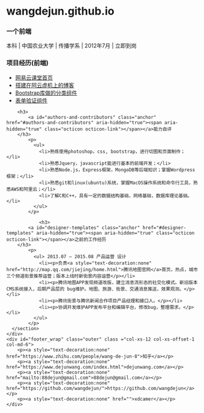 # wangdejun.github.io

<div id="main_content_wrap" class="outer" class ="col-xs-12">
      <section id="main_content" class="inner">
        <h3>
            <a id="welcome-to-github-pages" class="anchor" href="#welcome-to-github-pages" aria-hidden="true"><span aria-hidden="true" class="octicon octicon-link"></span></a>一个前端
        </h3>
            <p><span>本科 | 中国农业大学 | 传播学系 | 2012年7月 | 立即到岗</span></p>
        <h3>
            <a id="creating-pages-manually" class="anchor" href="#creating-pages-manually" aria-hidden="true"><span aria-hidden="true" class="octicon octicon-link"></span></a>项目经历(前端)</h3>
            <p>
              <ul>
                <li><a href="http://wangdejun.github.io/projects/netEaseEdu/index.html">网易云课堂首页</a></li>
                <li><a href="http://www.dejunwang.com/">搭建在阿云虚机上的博客</a></li>
                <li><a href="http://wangdejun.github.io/projects/component-bootstrap/index.html">Bootstrap库做的分类组件</a></li>
                <li><a href="http://wangdejun.github.io/projects/validateForms/validateForms.html">表单验证组件</a></li>
              </ul>
            </p>

        <h3>
            <a id="authors-and-contributors" class="anchor" href="#authors-and-contributors" aria-hidden="true"><span aria-hidden="true" class="octicon octicon-link"></span></a>能力自评
        </h3>
            <p>
              <ul>
                <li>熟练使用photoshop，css, bootstrap，进行切图和页面制作；</li>
                <li>熟悉Jquery，javascript能进行基本的前端开发；</li>
                <li>熟悉Node.js，Express框架，MongoDB等后端知识；掌握Wordpress框架；</li>
                <li>熟悉git和linux(ubuntu)系统，掌握MacOS操作系统和命令行工具，熟悉AWS和阿里云；</li>
                <li>了解C和C++，具有一定的数据结构基础，网络基础，数据库理论基础。</li>
              </ul>
            </p>

                <h3>
            <a id="designer-templates" class="anchor" href="#designer-templates" aria-hidden="true"><span aria-hidden="true" class="octicon octicon-link"></span></a>之前的工作经历
        </h3>
            <p>
              <ul> 2013.07 — 2015.08 产品运营 设计
                <li><p>负责<a style="text-decoration:none" href="http://map.qq.com/jiejing/home.html">腾讯地图官网</a>首页，热点，城市三个频道街景推荐运营；版本上线时新街景内容运营</p></li>
                <li><p>腾讯地图APP发现频道改版，建立消息流形态的社交化模式。新旧版本CMS系统接入，后期产品层的 bug维护。地图、旅游、街景、交通消息推送，效果观测。</p></li>
                <li><p>腾讯街景与腾讯新闻合作项目产品经理和接口人。</p></li>
                <li><p>协调开发维护APP发布平台和编辑平台，修改bug，整理需求。</p></li>
              </ul>
            </p>
      </section>
    </div>
    <div id="footer_wrap" class="outer" class ="col-xs-12 col-xs-offset-1 col-md-6">
        <p><a style="text-decoration:none" href="https://www.zhihu.com/people/wang-de-jun-8">知乎</a></p>
        <p><a style="text-decoration:none" href="https://www.dejunwang.com/index.html">dejunwang.com</a></p>
        <p><a style="text-decoration:none" href="mailto:88dejun@gmail.com">88dejun@gmail.com</a></p>
        <p><a style="text-decoration:none" href="https://github.com/wangdejun/">https://github.com/wangdejun</a></p>
        <p><a style="text-decoration:none" href="">xdcamer</a></p>
    </div>
